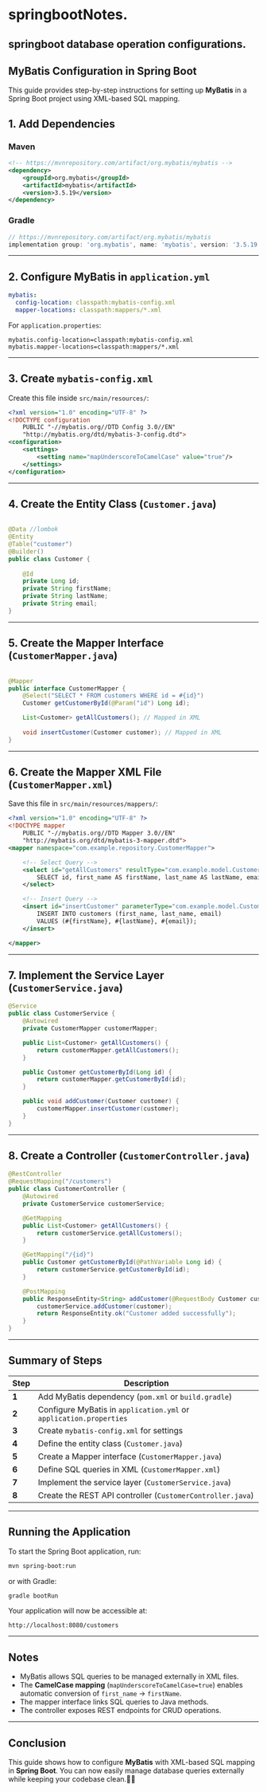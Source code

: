 # springbootNotes.
## springboot database operation configurations.

## MyBatis Configuration in Spring Boot

This guide provides step-by-step instructions for setting up **MyBatis** in a Spring Boot project using XML-based SQL mapping.

## 1. Add Dependencies

### **Maven**
```xml
<!-- https://mvnrepository.com/artifact/org.mybatis/mybatis -->
<dependency>
    <groupId>org.mybatis</groupId>
    <artifactId>mybatis</artifactId>
    <version>3.5.19</version>
</dependency>

```

### **Gradle**
```gradle
// https://mvnrepository.com/artifact/org.mybatis/mybatis
implementation group: 'org.mybatis', name: 'mybatis', version: '3.5.19'

```

---

## 2. Configure MyBatis in `application.yml`
```yaml
mybatis:
  config-location: classpath:mybatis-config.xml
  mapper-locations: classpath:mappers/*.xml
```

For `application.properties`:
```properties
mybatis.config-location=classpath:mybatis-config.xml
mybatis.mapper-locations=classpath:mappers/*.xml
```

---

## 3. Create `mybatis-config.xml`
Create this file inside `src/main/resources/`:
```xml
<?xml version="1.0" encoding="UTF-8" ?>
<!DOCTYPE configuration
    PUBLIC "-//mybatis.org//DTD Config 3.0//EN"
    "http://mybatis.org/dtd/mybatis-3-config.dtd">
<configuration>
    <settings>
        <setting name="mapUnderscoreToCamelCase" value="true"/>
    </settings>
</configuration>
```

---

## 4. Create the Entity Class (`Customer.java`)
```java

@Data //lombok
@Entity
@Table("customer")
@Builder()
public class Customer {
    
    @Id
    private Long id;
    private String firstName;
    private String lastName;
    private String email;
}
```

---

## 5. Create the Mapper Interface (`CustomerMapper.java`)
```java

@Mapper
public interface CustomerMapper {
    @Select("SELECT * FROM customers WHERE id = #{id}")
    Customer getCustomerById(@Param("id") Long id);

    List<Customer> getAllCustomers(); // Mapped in XML
    
    void insertCustomer(Customer customer); // Mapped in XML
}
```

---

## 6. Create the Mapper XML File (`CustomerMapper.xml`)
Save this file in `src/main/resources/mappers/`:
```xml
<?xml version="1.0" encoding="UTF-8" ?>
<!DOCTYPE mapper
    PUBLIC "-//mybatis.org//DTD Mapper 3.0//EN"
    "http://mybatis.org/dtd/mybatis-3-mapper.dtd">
<mapper namespace="com.example.repository.CustomerMapper">

    <!-- Select Query -->
    <select id="getAllCustomers" resultType="com.example.model.Customer">
        SELECT id, first_name AS firstName, last_name AS lastName, email FROM customers;
    </select>

    <!-- Insert Query -->
    <insert id="insertCustomer" parameterType="com.example.model.Customer">
        INSERT INTO customers (first_name, last_name, email) 
        VALUES (#{firstName}, #{lastName}, #{email});
    </insert>

</mapper>
```

---

## 7. Implement the Service Layer (`CustomerService.java`)
```java
@Service
public class CustomerService {
    @Autowired
    private CustomerMapper customerMapper;

    public List<Customer> getAllCustomers() {
        return customerMapper.getAllCustomers();
    }

    public Customer getCustomerById(Long id) {
        return customerMapper.getCustomerById(id);
    }

    public void addCustomer(Customer customer) {
        customerMapper.insertCustomer(customer);
    }
}
```

---

## 8. Create a Controller (`CustomerController.java`)
```java
@RestController
@RequestMapping("/customers")
public class CustomerController {
    @Autowired
    private CustomerService customerService;

    @GetMapping
    public List<Customer> getAllCustomers() {
        return customerService.getAllCustomers();
    }

    @GetMapping("/{id}")
    public Customer getCustomerById(@PathVariable Long id) {
        return customerService.getCustomerById(id);
    }

    @PostMapping
    public ResponseEntity<String> addCustomer(@RequestBody Customer customer) {
        customerService.addCustomer(customer);
        return ResponseEntity.ok("Customer added successfully");
    }
}
```

---

## Summary of Steps
| Step | Description |
|------|------------|
| **1** | Add MyBatis dependency (`pom.xml` or `build.gradle`) |
| **2** | Configure MyBatis in `application.yml` or `application.properties` |
| **3** | Create `mybatis-config.xml` for settings |
| **4** | Define the entity class (`Customer.java`) |
| **5** | Create a Mapper interface (`CustomerMapper.java`) |
| **6** | Define SQL queries in XML (`CustomerMapper.xml`) |
| **7** | Implement the service layer (`CustomerService.java`) |
| **8** | Create the REST API controller (`CustomerController.java`) |

---

## Running the Application
To start the Spring Boot application, run:
```sh
mvn spring-boot:run
```
or with Gradle:
```sh
gradle bootRun
```

Your application will now be accessible at:
```
http://localhost:8080/customers
```

---

## Notes
- MyBatis allows SQL queries to be managed externally in XML files.
- The **CamelCase mapping** (`mapUnderscoreToCamelCase=true`) enables automatic conversion of `first_name` → `firstName`.
- The mapper interface links SQL queries to Java methods.
- The controller exposes REST endpoints for CRUD operations.

---

## Conclusion
This guide shows how to configure **MyBatis** with XML-based SQL mapping in **Spring Boot**. You can now easily manage database queries externally while keeping your codebase clean.🚀🚀
